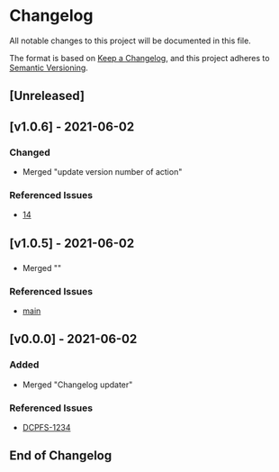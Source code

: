 # Changelog
All notable changes to this project will be documented in this file.

The format is based on [Keep a Changelog](https://keepachangelog.com/en/1.0.0/),
and this project adheres to [Semantic Versioning](https://semver.org/spec/v2.0.0.html).

## [Unreleased]

## [v1.0.6] - 2021-06-02
### Changed
- Merged "update version number of action"
### Referenced Issues
- [14](https://github.com/KrogerWalt/action-update-changelog/issues/14)


## [v1.0.5] - 2021-06-02
###
- Merged ""
### Referenced Issues
- [main](https://github.com/KrogerWalt/action-update-changelog/issues/main)


## [v0.0.0] - 2021-06-02
### Added
- Merged "Changelog updater"
### Referenced Issues
- [DCPFS-1234](https://github.com/KrogerWalt/action-update-changelog/issues/DCPFS-1234)


## End of Changelog

